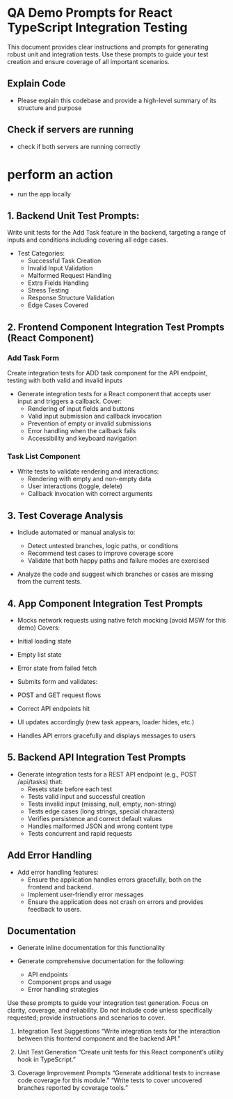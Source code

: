 # QA Demo Prompts for React TypeScript Integration Testing

This document provides clear instructions and prompts for generating robust unit and integration tests. Use these prompts to guide your test creation and ensure coverage of all important scenarios.

## Explain Code
- Please explain this codebase and provide a high-level summary of its structure and purpose

## Check if servers are running
- check if both servers are running correctly

# perform an action
- run the app locally 

## 1. Backend Unit Test Prompts: 

Write unit tests for the Add Task feature in the backend, targeting a range of inputs and conditions including covering all edge cases.

- Test Categories:
  - Successful Task Creation 
  - Invalid Input Validation
  - Malformed Request Handling
  - Extra Fields Handling 
  - Stress Testing
  - Response Structure Validation
  - Edge Cases Covered

## 2. Frontend Component Integration Test Prompts (React Component)

### Add Task Form
Create integration tests for ADD task component for the API endpoint, testing with both valid and invalid inputs

- Generate integration tests for a React component that accepts user input and triggers a callback. Cover:
  - Rendering of input fields and buttons
  - Valid input submission and callback invocation
  - Prevention of empty or invalid submissions
  - Error handling when the callback fails
  - Accessibility and keyboard navigation

### Task List Component
- Write tests to validate rendering and interactions:
  - Rendering with empty and non-empty data
  - User interactions (toggle, delete)
  - Callback invocation with correct arguments

## 3. Test Coverage Analysis

- Include automated or manual analysis to:

  - Detect untested branches, logic paths, or conditions
  - Recommend test cases to improve coverage score
  - Validate that both happy paths and failure modes are exercised

- Analyze the code and suggest which branches or cases are missing from the current tests.

## 4. App Component Integration Test Prompts

- Mocks network requests using native fetch mocking (avoid MSW for this demo)
    Covers:
 - Initial loading state
 - Empty list state
 - Error state from failed fetch
 
- Submits form and validates:
 - POST and GET request flows
 - Correct API endpoints hit
 - UI updates accordingly (new task appears, loader hides, etc.)

- Handles API errors gracefully and displays messages to users

## 5. Backend API Integration Test Prompts

- Generate integration tests for a REST API endpoint (e.g., POST /api/tasks) that:
  - Resets state before each test
  - Tests valid input and successful creation
  - Tests invalid input (missing, null, empty, non-string)
  - Tests edge cases (long strings, special characters)
  - Verifies persistence and correct default values
  - Handles malformed JSON and wrong content type
  - Tests concurrent and rapid requests

## Add Error Handling 

- Add error handling features:
    - Ensure the application handles errors gracefully, both on the frontend and backend.
    - Implement user-friendly error messages
    - Ensure the application does not crash on errors and provides feedback to users.

## Documentation
- Generate inline documentation for this functionality

- Generate comprehensive documentation for the following:
    - API endpoints
    - Component props and usage
    - Error handling strategies 

Use these prompts to guide your integration test generation. Focus on clarity, coverage, and reliability. Do not include code unless specifically requested; provide instructions and scenarios to cover.

1. Integration Test Suggestions
“Write integration tests for the interaction between this frontend component and the backend API.”

2. Unit Test Generation
“Create unit tests for this React component’s utility hook in TypeScript.”

3. Coverage Improvement Prompts
“Generate additional tests to increase code coverage for this module.”
“Write tests to cover uncovered branches reported by coverage tools.”